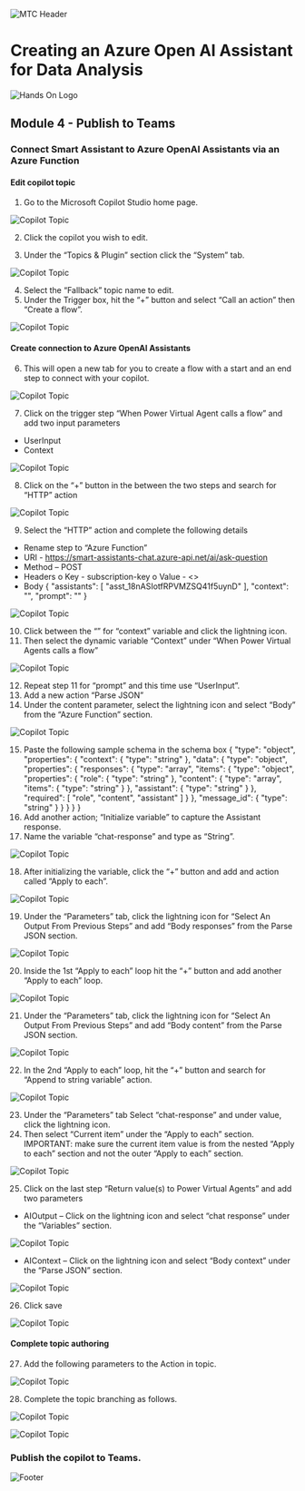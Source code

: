 ![MTC Header](./media/header.jpeg)

# Creating an Azure Open AI Assistant for Data Analysis

![Hands On Logo](./media/workshop.png)

## Module 4 - Publish to Teams

### Connect Smart Assistant to Azure OpenAI Assistants via an Azure Function

#### Edit copilot topic

1.	Go to the Microsoft Copilot Studio home page.
   
   ![Copilot Topic](./media/copilot-connect.png)
  	
2.	Click the copilot you wish to edit.
  	
3.	Under the “Topics & Plugin” section click the “System” tab.
   
   ![Copilot Topic](./media/copilot-connect-1.png)
  	 
4.	Select the “Fallback” topic name to edit.
5.	Under the Trigger box, hit the “+” button and select “Call an action” then “Create a flow”.
    
   ![Copilot Topic](./media/copilot-connect-2.png)
  	
#### Create connection to Azure OpenAI Assistants

6.	This will open a new tab for you to create a flow with a start and an end step to connect with your copilot.
    
   ![Copilot Topic](./media/copilot-connect-3.png)
  	
7.	Click on the trigger step “When Power Virtual Agent calls a flow” and add two input parameters
-	UserInput
-	Context
    
   ![Copilot Topic](./media/copilot-connect-4.png)
  	
8.	Click on the “+” button in the between the two steps and search for “HTTP” action
    
   ![Copilot Topic](./media/copilot-connect-5.png)
  	
9.	Select the “HTTP” action and complete the following details
-	Rename step to “Azure Function”
-	URI - https://smart-assistants-chat.azure-api.net/ai/ask-question
-	Method – POST
-	Headers
o	Key - subscription-key
o	Value - <<YOUR AZURE FUNCTION KEY>>
-	Body
{
"assistants": [
"asst_18nASIotfRPVMZSQ41f5uynD"
],
"context": "",
"prompt": ""
} 
   
   ![Copilot Topic](./media/copilot-connect-6.png)
  	
10.	Click between the “” for “context” variable and click the lightning icon.
11.	Then select the dynamic variable “Context” under “When Power Virtual Agents calls a flow” 
    
   ![Copilot Topic](./media/copilot-connect-7.png)
  	
12.	Repeat step 11 for “prompt” and this time use “UserInput”.
13.	Add a new action “Parse JSON”
14.	Under the content parameter, select the lightning icon and select “Body” from the “Azure Function” section.
    
   ![Copilot Topic](./media/copilot-connect-8.png)
  	
15.	Paste the following sample schema in the schema box
{
    "type": "object",
    "properties": {
        "context": {
            "type": "string"
        },
        "data": {
            "type": "object",
            "properties": {
                "responses": {
                    "type": "array",
                    "items": {
                        "type": "object",
                        "properties": {
                            "role": {
                                "type": "string"
                            },
                            "content": {
                                "type": "array",
                                "items": {
                                    "type": "string"
                                }
                            },
                            "assistant": {
                                "type": "string"
                            }
                        },
                        "required": [
                            "role",
                            "content",
                            "assistant"
                        ]
                    }
                },
                "message_id": {
                    "type": "string"
                }
            }
        }
    }
}
16.	Add another action; “Initialize variable” to capture the Assistant response.
17.	Name the variable “chat-response” and type as “String”.
    
   ![Copilot Topic](./media/copilot-connect-9.png)
  	
18.	After initializing the variable, click the “+” button and add and action called “Apply to each”.
    
   ![Copilot Topic](./media/copilot-connect-10.png)
  	
19.	Under the “Parameters” tab, click the lightning icon for “Select An Output From Previous Steps” and add “Body responses” from the Parse JSON section.
    
   ![Copilot Topic](./media/copilot-connect-11.png)
  	
20.	Inside the 1st “Apply to each” loop hit the “+” button and add another “Apply to each” loop.
    
   ![Copilot Topic](./media/copilot-connect-12.png)
  	
21.	Under the “Parameters” tab, click the lightning icon for “Select An Output From Previous Steps” and add “Body content” from the Parse JSON section.
    
   ![Copilot Topic](./media/copilot-connect-13.png)
  	
22.	In the 2nd “Apply to each” loop, hit the “+” button and search for “Append to string variable” action.
     
   ![Copilot Topic](./media/copilot-connect-14.png)
  	
23.	Under the “Parameters” tab Select “chat-response” and under value, click the lightning icon.
24.	Then select “Current item” under the “Apply to each” section. IMPORTANT: make sure the current item value is from the nested “Apply to each” section and not the outer “Apply to each” section.
    
   ![Copilot Topic](./media/copilot-connect-15.png)
  	
25.	Click on the last step “Return value(s) to Power Virtual Agents” and add two parameters
-	AIOutput – Click on the lightning icon and select “chat response” under the “Variables” section.
    
   ![Copilot Topic](./media/copilot-connect-16.png)
  	
-	AIContext – Click on the lightning icon and select “Body context” under the “Parse JSON” section.
    
   ![Copilot Topic](./media/copilot-connect-17.png)
  	
26.	Click save 
    
   ![Copilot Topic](./media/copilot-connect-18.png)
  	

#### Complete topic authoring
27.	Add the following parameters to the Action in topic.
     
   ![Copilot Topic](./media/copilot-connect-19.png)
  	

28.	Complete the topic branching as follows.
    
   ![Copilot Topic](./media/copilot-connect-20.png)

   
    
   ![Copilot Topic](./media/copilot-connect-21.png)
  	



### Publish the copilot to Teams.



![Footer](./media/footer.png)
